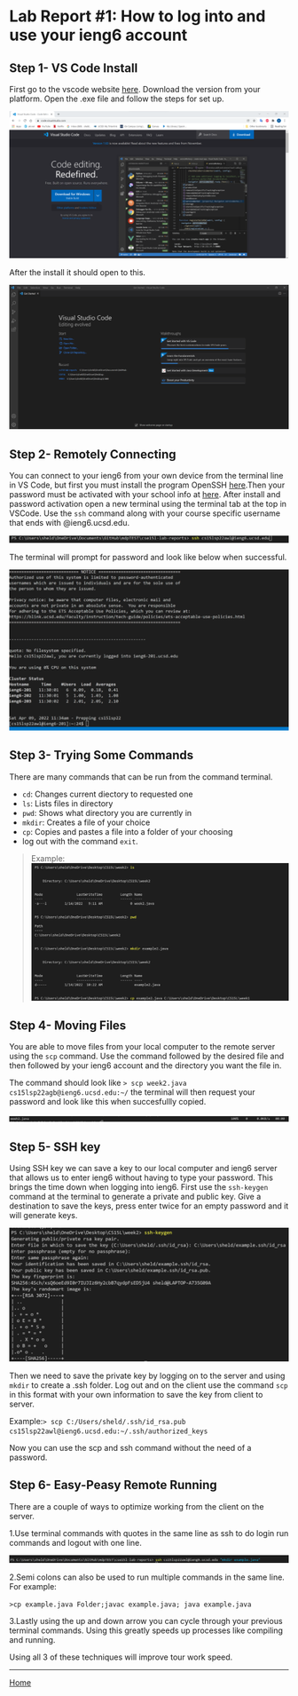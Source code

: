 # Lab Report #1: How to log into and use your ieng6 account
## Step 1- VS Code Install

First go to the vscode website [here](https://code.visualstudio.com/). Download the version from your platform. Open the .exe file and follow the steps for set up. 

![VScodesc](VsCodeSC.png)

After the install it should open to this.

![VScode](VSCodeIntro.png)

## Step 2- Remotely Connecting

You can connect to your ieng6 from your own device from the terminal line in VS Code, but first you must install the program OpenSSH [here](https://docs.microsoft.com/en-us/windows-server/administration/openssh/openssh_install_firstuse).Then your password must be activated with your school info at [here](https://sdacs.ucsd.edu/~icc/index.php). After install and password activation open a new terminal using the terminal tab at the top in VSCode. Use the `ssh` command along with your course specific username that ends with @ieng6.ucsd.edu.

![sshCommand](sshCommand.png)

The terminal will prompt for password and look like below when successful.


![sshIn](succLogin.png)





## Step 3- Trying Some Commands

There are many commands that can be run from the command terminal.

* `cd`: Changes current diectory to requested one
* `ls`: Lists files in directory
* `pwd`: Shows what directory you are currently in
* `mkdir`: Creates a file of your choice
* `cp`: Copies and pastes a file into a folder of your choosing
* log out with the command `exit`.
>Example:
![Commands](CommonCommands.png)


## Step 4- Moving Files

You are able to move files from your local computer to the remote server using the `scp` command. Use the command followed by the desired file and then followed by your ieng6 account and the directory you want the file in.

The command should look like `> scp week2.java cs15lsp22agb@ieng6.ucsd.edu:~/`
the terminal will then request your password and look like this when succesfullly copied.

![image](scpDone.png)


## Step 5- SSH key
Using SSH key we can save a key to our local computer and ieng6 server that allows us to enter ieng6 without having to type your password. This brings the time down when logging into ieng6. First use the `ssh-keygen` command at the terminal to generate a private and public key. Give a destination to save the keys, press enter twice for an empty password and it will generate keys.

![sshKeygen](sshKeygen.png)

Then we need to save the private key by logging on to the server and using `mkdir` to create a .ssh folder. Log out and on the client use the command `scp` in this format with your own information to save the key from client to server.

Example:`> scp C:/Users/sheld/.ssh/id_rsa.pub cs15lsp22awl@ieng6.ucsd.edu:~/.ssh/authorized_keys`

 Now you can use the scp and ssh command without the need of a password.



## Step 6- Easy-Peasy Remote Running

There are a couple of ways to optimize working from the client on the server.

1.Use terminal commands with quotes in the same line as ssh to do login run commands and logout with one line.

![quoteCommand](exampleCommand.png)

2.Semi colons can also be used to run multiple commands in the same line. For example:

`>cp example.java Folder;javac example.java; java example.java`

3.Lastly using the up and down arrow you can cycle through your previous terminal commands. Using this greatly speeds up processes like compiling and running.

Using all 3 of these techniques will improve tour work speed.


---

[Home](https://sheldon-f.github.io/cse15l-lab-reports/)
